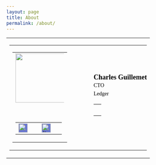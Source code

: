 ```yaml
---
layout: page
title: About
permalink: /about/
---
```


<table class="sc-jDwBTQ dWtMUn" style="font-size: medium; font-family: Verdana;" cellspacing="0" cellpadding="0">
<tbody>
<tr>
<td>
<table class="sc-jDwBTQ dWtMUn" style="font-size: medium; font-family: Verdana;" cellspacing="0" cellpadding="0">
<tbody>
<tr>
<td style="vertical-align: top;">
<table class="sc-jDwBTQ dWtMUn" style="font-size: medium; font-family: Verdana;" cellspacing="0" cellpadding="0">
<tbody>
<tr>
<td class="sc-cHGsZl bHiaRe" style="text-align: center;"><img class="sc-kjoXOD hpTAeq" style="max-width: 128px; display: block;" role="presentation" src="https://media.licdn.com/dms/image/C5603AQGyf3MJEwKIUw/profile-displayphoto-shrink_200_200/0?e=1582156800&amp;v=beta&amp;t=cPeUYBZ0Lf5gP5GTsnf9RitJnvCPzYJzAIgEM3Pepuo " width="130" /></td>
</tr>
<tr>
<td height="30">&nbsp;</td>
</tr>
<tr>
<td style="text-align: center;">
<table class="sc-jDwBTQ dWtMUn" style="font-size: medium; font-family: Verdana; display: inline-block;" cellspacing="0" cellpadding="0">
<tbody>
<tr style="text-align: center;">
<td><a class="sc-bRBYWo ccSRck" style="display: inline-block; padding: 0px; background-color: #6a78d1;" href="//twitter.com/P3b7_"><img class="sc-Rmtcm gwGgYM" style="background-color: #6a78d1; max-width: 135px; display: block;" src="https://cdn2.hubspot.net/hubfs/53/tools/email-signature-generator/icons/twitter-icon-2x.png" alt="twitter" height="24" /></a></td>
<td width="5">&nbsp;</td>
<td><a class="sc-bRBYWo ccSRck" style="display: inline-block; padding: 0px; background-color: #6a78d1;" href="//linkedin.com/charles-guillemet/"><img class="sc-Rmtcm gwGgYM" style="background-color: #6a78d1; max-width: 135px; display: block;" src="https://cdn2.hubspot.net/hubfs/53/tools/email-signature-generator/icons/linkedin-icon-2x.png" alt="linkedin" height="24" /></a></td>
<td width="5">&nbsp;</td>
</tr>
</tbody>
</table>
</td>
</tr>
</tbody>
</table>
</td>
<td width="46">&nbsp;</td>
<td style="padding: 0px; vertical-align: middle;">
<h3 class="sc-jhAzac hmXDXQ" style="margin: 0px; font-size: 18px; color: #000000;">Charles&nbsp;Guillemet</h3>
<p class="sc-fBuWsC eeihxG" style="margin: 0px; color: #000000; font-size: 14px; line-height: 22px;">CTO</p>
<p class="sc-fMiknA bxZCMx" style="margin: 0px; font-weight: 500; color: #000000; font-size: 14px; line-height: 22px;">Ledger</p>
<table class="sc-jDwBTQ dWtMUn" style="font-size: medium; font-family: Verdana;" cellspacing="0" cellpadding="0">
<tbody>
<tr>
<td height="30">&nbsp;</td>
</tr>
</tbody>
</table>
</td>
</tr>
</tbody>
</table>
</td>
</tr>
</tbody>
</table>
<p>&nbsp;</p>
